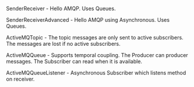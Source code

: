 SenderReceiver - Hello AMQP. Uses Queues.

SenderReceiverAdvanced - Hello AMQP using Asynchronous. Uses Queues.

ActiveMQTopic - The topic messages are only sent to active subscribers. The messages are lost if no active subscribers.

ActiveMQQueue - Supports temporal coupling. The Producer can producer messages. The Subscriber can read when it is available.

ActiveMQQueueListener - Asynchronous Subscriber which listens method on receiver.


